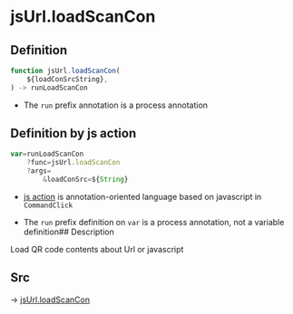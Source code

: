 # jsUrl.loadScanCon

## Definition

```js.js
function jsUrl.loadScanCon(
	${loadConSrcString},
) -> runLoadScanCon
```

- The `run` prefix annotation is a process annotation
## Definition by js action

```js.js
var=runLoadScanCon
	?func=jsUrl.loadScanCon
	?args=
		&loadConSrc=${String}
```

- [js action](#) is annotation-oriented language based on javascript in `CommandClick`

- The `run` prefix definition on `var` is a process annotation, not a variable definition## Description

Load QR code contents about Url or javascript


## Src

-> [jsUrl.loadScanCon](https://github.com/puutaro/CommandClick/blob/master/app/src/main/java/com/puutaro/commandclick/fragment_lib/terminal_fragment/js_interface/JsUrl.kt#L114)


